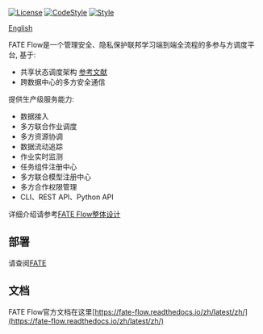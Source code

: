 [![License](https://img.shields.io/badge/License-Apache%202.0-blue.svg)](https://opensource.org/licenses/Apache-2.0) [![CodeStyle](https://img.shields.io/badge/Check%20Style-Google-brightgreen)](https://checkstyle.sourceforge.io/google_style.html) [![Style](https://img.shields.io/badge/Check%20Style-Black-black)](https://checkstyle.sourceforge.io/google_style.html)

[English](./README.md)

FATE Flow是一个管理安全、隐私保护联邦学习端到端全流程的多参与方调度平台, 基于:

- 共享状态调度架构 [参考文献](https://storage.googleapis.com/pub-tools-public-publication-data/pdf/41684.pdf)
- 跨数据中心的多方安全通信

提供生产级服务能力:

- 数据接入
- 多方联合作业调度
- 多方资源协调
- 数据流动追踪
- 作业实时监测
- 任务组件注册中心
- 多方联合模型注册中心
- 多方合作权限管理
- CLI、REST API、Python API

详细介绍请参考[FATE Flow整体设计](https://fate-flow.readthedocs.io/zh/develop-1.7.0/zh/fate_flow/)

## 部署

请查阅[FATE](https://github.com/FederatedAI/FATE)

## 文档

FATE Flow官方文档在这里[https://fate-flow.readthedocs.io/zh/latest/zh/](https://fate-flow.readthedocs.io/zh/latest/zh/)
